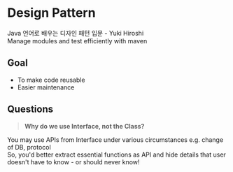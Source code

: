 # Design Pattern
Java 언어로 배우는 디자인 패턴 입문 - Yuki Hiroshi  
Manage modules and test efficiently with maven  

Goal  
----
- To make code reusable  
- Easier maintenance  

Questions
----
>**Why do we use Interface, not the Class?**  

You may use APIs from Interface under various circumstances e.g. change of DB, protocol  
So, you'd better extract essential functions as API and hide details that user doesn't have to know - or should never know!  
